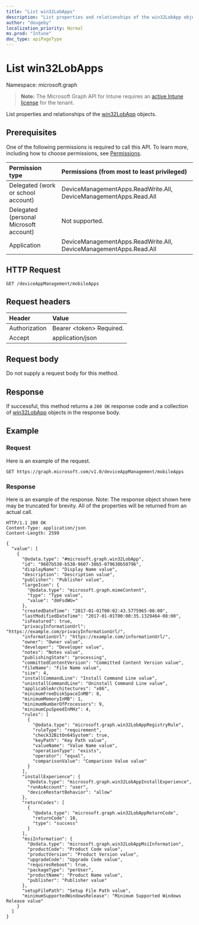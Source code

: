 ```yaml
---
title: "List win32LobApps"
description: "List properties and relationships of the win32LobApp objects."
author: "dougeby"
localization_priority: Normal
ms.prod: "Intune"
doc_type: apiPageType
---
```


# List win32LobApps

Namespace: microsoft.graph

> **Note:** The Microsoft Graph API for Intune requires an [active Intune license](https://go.microsoft.com/fwlink/?linkid=839381) for the tenant.

List properties and relationships of the [win32LobApp](../resources/intune-apps-win32lobapp.md) objects.

## Prerequisites
One of the following permissions is required to call this API. To learn more, including how to choose permissions, see [Permissions](/graph/permissions-reference).

|Permission type|Permissions (from most to least privileged)|
|:---|:---|
|Delegated (work or school account)|DeviceManagementApps.ReadWrite.All, DeviceManagementApps.Read.All|
|Delegated (personal Microsoft account)|Not supported.|
|Application|DeviceManagementApps.ReadWrite.All, DeviceManagementApps.Read.All|

## HTTP Request
<!-- {
  "blockType": "ignored"
}
-->
``` http
GET /deviceAppManagement/mobileApps
```

## Request headers
|Header|Value|
|:---|:---|
|Authorization|Bearer &lt;token&gt; Required.|
|Accept|application/json|

## Request body
Do not supply a request body for this method.

## Response
If successful, this method returns a `200 OK` response code and a collection of [win32LobApp](../resources/intune-apps-win32lobapp.md) objects in the response body.

## Example

### Request
Here is an example of the request.
``` http
GET https://graph.microsoft.com/v1.0/deviceAppManagement/mobileApps
```

### Response
Here is an example of the response. Note: The response object shown here may be truncated for brevity. All of the properties will be returned from an actual call.
``` http
HTTP/1.1 200 OK
Content-Type: application/json
Content-Length: 2599

{
  "value": [
    {
      "@odata.type": "#microsoft.graph.win32LobApp",
      "id": "9607b530-b530-9607-30b5-079630b50796",
      "displayName": "Display Name value",
      "description": "Description value",
      "publisher": "Publisher value",
      "largeIcon": {
        "@odata.type": "microsoft.graph.mimeContent",
        "type": "Type value",
        "value": "dmFsdWU="
      },
      "createdDateTime": "2017-01-01T00:02:43.5775965-08:00",
      "lastModifiedDateTime": "2017-01-01T00:00:35.1329464-08:00",
      "isFeatured": true,
      "privacyInformationUrl": "https://example.com/privacyInformationUrl/",
      "informationUrl": "https://example.com/informationUrl/",
      "owner": "Owner value",
      "developer": "Developer value",
      "notes": "Notes value",
      "publishingState": "processing",
      "committedContentVersion": "Committed Content Version value",
      "fileName": "File Name value",
      "size": 4,
      "installCommandLine": "Install Command Line value",
      "uninstallCommandLine": "Uninstall Command Line value",
      "applicableArchitectures": "x86",
      "minimumFreeDiskSpaceInMB": 8,
      "minimumMemoryInMB": 1,
      "minimumNumberOfProcessors": 9,
      "minimumCpuSpeedInMHz": 4,
      "rules": [
        {
          "@odata.type": "microsoft.graph.win32LobAppRegistryRule",
          "ruleType": "requirement",
          "check32BitOn64System": true,
          "keyPath": "Key Path value",
          "valueName": "Value Name value",
          "operationType": "exists",
          "operator": "equal",
          "comparisonValue": "Comparison Value value"
        }
      ],
      "installExperience": {
        "@odata.type": "microsoft.graph.win32LobAppInstallExperience",
        "runAsAccount": "user",
        "deviceRestartBehavior": "allow"
      },
      "returnCodes": [
        {
          "@odata.type": "microsoft.graph.win32LobAppReturnCode",
          "returnCode": 10,
          "type": "success"
        }
      ],
      "msiInformation": {
        "@odata.type": "microsoft.graph.win32LobAppMsiInformation",
        "productCode": "Product Code value",
        "productVersion": "Product Version value",
        "upgradeCode": "Upgrade Code value",
        "requiresReboot": true,
        "packageType": "perUser",
        "productName": "Product Name value",
        "publisher": "Publisher value"
      },
      "setupFilePath": "Setup File Path value",
      "minimumSupportedWindowsRelease": "Minimum Supported Windows Release value"
    }
  ]
}
```



